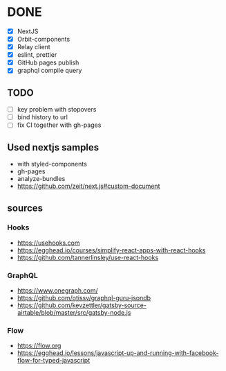 # DONE

- [x] NextJS
- [x] Orbit-components
- [x] Relay client
- [x] eslint, prettier
- [x] GitHub pages publish
- [x] graphql compile query

## TODO

- [ ] key problem with stopovers
- [ ] bind history to url
- [ ] fix CI together with gh-pages

## Used nextjs samples

- with styled-components
- gh-pages
- analyze-bundles
- https://github.com/zeit/next.js#custom-document

## sources

### Hooks

- https://usehooks.com
- https://egghead.io/courses/simplify-react-apps-with-react-hooks
- https://github.com/tannerlinsley/use-react-hooks

### GraphQL

- https://www.onegraph.com/
- https://github.com/otissv/graphql-guru-jsondb
- https://github.com/kevzettler/gatsby-source-airtable/blob/master/src/gatsby-node.js

### Flow
- https://flow.org
- https://egghead.io/lessons/javascript-up-and-running-with-facebook-flow-for-typed-javascript
